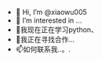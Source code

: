 - 👋 Hi, I’m @xiaowu005
- 👀 I’m interested in ...
- 🌱我现在正在学习python、
- 💞️我正在寻找合作...
- 📫如何联系我..。.

<!---
xiaowu005/xiaowu005 is a ✨ special ✨ repository because its `README.md` (this file) appears on your GitHub profile.
You can click the Preview link to take a look at your changes.
--->
